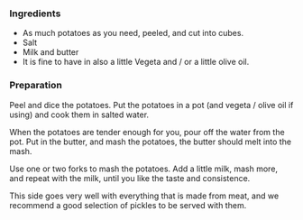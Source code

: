 
### Ingredients
- As much potatoes as you need, peeled, and cut into cubes.
- Salt
- Milk and butter
- It is fine to have in also a little Vegeta and / or a little olive oil.

### Preparation
Peel and dice the potatoes. Put the potatoes in a pot (and vegeta / olive oil if using) and cook them in salted water.

 When the potatoes are tender enough for you, pour off the water from the pot. Put in the butter, and mash the potatoes, the butter should melt into the mash.

 Use one or two forks to mash the potatoes. Add a little milk, mash more, and repeat with the milk, until you like the taste and consistence.

 This side goes very well with everything that is made from meat, and we recommend a good selection of pickles to be served with them.